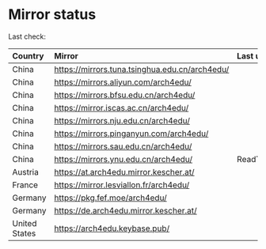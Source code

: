 <script src="./time.js"></script>
# Mirror status
Last check: <script type="text/javascript">localize(1668680647.7195415);</script>

|Country|Mirror|Last update|
|:------|:-----|:----------|
|China|https://mirrors.tuna.tsinghua.edu.cn/arch4edu/|<script type="text/javascript">localize(1668667225);</script>|
|China|https://mirrors.aliyun.com/arch4edu/|<script type="text/javascript">localize(1668581177);</script>|
|China|https://mirrors.bfsu.edu.cn/arch4edu/|<script type="text/javascript">localize(1668667225);</script>|
|China|https://mirror.iscas.ac.cn/arch4edu/|<script type="text/javascript">localize(1668623886);</script>|
|China|https://mirrors.nju.edu.cn/arch4edu/|<script type="text/javascript">localize(1668581177);</script>|
|China|https://mirrors.pinganyun.com/arch4edu/|<script type="text/javascript">localize(1668581177);</script>|
|China|https://mirrors.sau.edu.cn/arch4edu/|<script type="text/javascript">localize(1650446957);</script>|
|China|https://mirrors.ynu.edu.cn/arch4edu/|ReadTimeout|
|Austria|https://at.arch4edu.mirror.kescher.at/|<script type="text/javascript">localize(1668667225);</script>|
|France|https://mirror.lesviallon.fr/arch4edu/|<script type="text/javascript">localize(1668623886);</script>|
|Germany|https://pkg.fef.moe/arch4edu/|<script type="text/javascript">localize(1668667225);</script>|
|Germany|https://de.arch4edu.mirror.kescher.at/|<script type="text/javascript">localize(1668667225);</script>|
|United States|https://arch4edu.keybase.pub/|<script type="text/javascript">localize(1668623886);</script>|

<script src="./tablefilter/tablefilter.js"></script>
<script src="./table.js"></script>